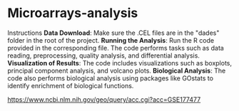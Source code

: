 # Microarrays-analysis
Instructions
**Data Download**: Make sure the .CEL files are in the "dades" folder in the root of the project.
**Running the Analysis**: Run the R code provided in the corresponding file. The code performs tasks such as data reading, preprocessing, quality analysis, and differential analysis.
**Visualization of Results**: The code includes visualizations such as boxplots, principal component analysis, and volcano plots. 
**Biological Analysis**: The code also performs biological analysis using packages like GOstats to identify enrichment of biological functions.

https://www.ncbi.nlm.nih.gov/geo/query/acc.cgi?acc=GSE177477
